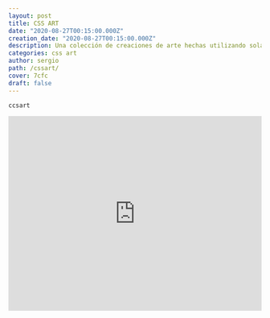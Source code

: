 ```yaml
---
layout: post
title: CSS ART
date: "2020-08-27T00:15:00.000Z"
creation_date: "2020-08-27T00:15:00.000Z"
description: Una colección de creaciones de arte hechas utilizando solamente CSS
categories: css art
author: sergio
path: /cssart/
cover: 7cfc
draft: false
---
```


`ccsart`


<iframe height="387" style="width: 100%;" scrolling="no" title="CSS ART - Vintage VW Bug -" src="https://codepen.io/shunyadezain/embed/preview/MWypjVW?height=387&theme-id=dark&default-tab=result" frameborder="no" loading="lazy" allowtransparency="true" allowfullscreen="true">
  See the Pen <a href='https://codepen.io/shunyadezain/pen/MWypjVW'>CSS ART - Vintage VW Bug -</a> by Shunya
  (<a href='https://codepen.io/shunyadezain'>@shunyadezain</a>) on <a href='https://codepen.io'>CodePen</a>.
</iframe>